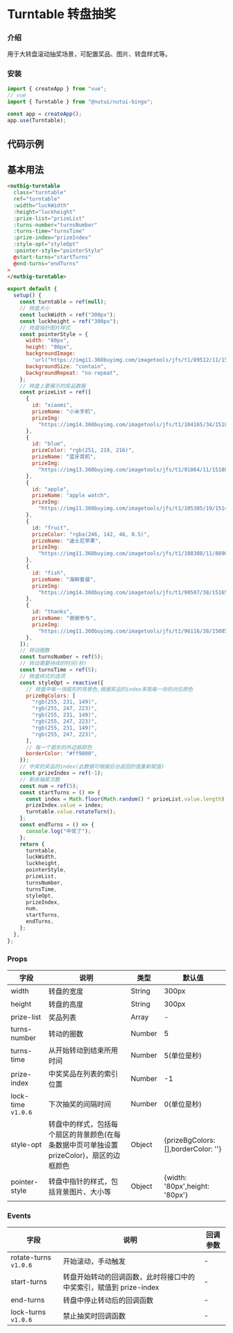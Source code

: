 # Turntable 转盘抽奖

### 介绍

用于大转盘滚动抽奖场景，可配置奖品、图片、转盘样式等。

### 安装

```javascript
import { createApp } from "vue";
// vue
import { Turntable } from "@nutui/nutui-bingo";

const app = createApp();
app.use(Turntable);
```

## 代码示例

## 基本用法

```html
<nutbig-turntable
  class="turntable"
  ref="turntable"
  :width="luckWidth"
  :height="luckheight"
  :prize-list="prizeList"
  :turns-number="turnsNumber"
  :turns-time="turnsTime"
  :prize-index="prizeIndex"
  :style-opt="styleOpt"
  :pointer-style="pointerStyle"
  @start-turns="startTurns"
  @end-turns="endTurns"
>
</nutbig-turntable>
```

```javascript
export default {
  setup() {
    const turntable = ref(null);
    // 转盘大小
    const luckWidth = ref("300px");
    const luckheight = ref("300px");
    // 转盘指针图片样式
    const pointerStyle = {
      width: "80px",
      height: "80px",
      backgroundImage:
        'url("https://img11.360buyimg.com/imagetools/jfs/t1/89512/11/15244/137408/5e6f15edEf57fa3ff/cb57747119b3bf89.png")',
      backgroundSize: "contain",
      backgroundRepeat: "no-repeat",
    };
    // 转盘上要展示的奖品数据
    const prizeList = ref([
      {
        id: "xiaomi",
        prizeName: "小米手机",
        prizeImg:
          "https://img14.360buyimg.com/imagetools/jfs/t1/104165/34/15186/96522/5e6f1435E46bc0cb0/d4e878a15bfd9362.png",
      },
      {
        id: "blue",
        prizeColor: "rgb(251, 219, 216)",
        prizeName: "蓝牙耳机",
        prizeImg:
          "https://img13.360buyimg.com/imagetools/jfs/t1/91864/11/15108/139003/5e6f146dE1c7b511d/1ddc5aa6e502060a.jpg",
      },
      {
        id: "apple",
        prizeName: "apple watch",
        prizeImg:
          "https://img11.360buyimg.com/imagetools/jfs/t1/105385/19/15140/111093/5e6f1506E48bd0dfb/829a98a8cdb4c27f.png",
      },
      {
        id: "fruit",
        prizeColor: "rgba(246, 142, 46, 0.5)",
        prizeName: "迪士尼苹果",
        prizeImg:
          "https://img11.360buyimg.com/imagetools/jfs/t1/108308/11/8890/237603/5e6f157eE489cccf1/26e0437cfd93b9c8.png",
      },
      {
        id: "fish",
        prizeName: "海鲜套餐",
        prizeImg:
          "https://img14.360buyimg.com/imagetools/jfs/t1/90507/38/15165/448364/5e6f15b4E5df0c718/4bd4c3d375eec312.png",
      },
      {
        id: "thanks",
        prizeName: "谢谢参与",
        prizeImg:
          "https://img11.360buyimg.com/imagetools/jfs/t1/96116/38/15085/5181/5e6f15d1E48e31d30/71353b61dff705d4.png",
      },
    ]);
    // 转动圈数
    const turnsNumber = ref(5);
    // 转动需要持续的时间(秒)
    const turnsTime = ref(5);
    // 转盘样式的选项
    const styleOpt = reactive({
      // 转盘中每一块扇形的背景色,根据奖品的index来取每一块的对应颜色
      prizeBgColors: [
        "rgb(255, 231, 149)",
        "rgb(255, 247, 223)",
        "rgb(255, 231, 149)",
        "rgb(255, 247, 223)",
        "rgb(255, 231, 149)",
        "rgb(255, 247, 223)",
      ],
      // 每一个扇形的外边框颜色
      borderColor: "#ff9800",
    });
    // 中奖的奖品的index(此数据可根据后台返回的值重新赋值)
    const prizeIndex = ref(-1);
    // 剩余抽奖次数
    const num = ref(5);
    const startTurns = () => {
      const index = Math.floor(Math.random() * prizeList.value.length);
      prizeIndex.value = index;
      turntable.value.rotateTurn();
    };
    const endTurns = () => {
      console.log("中奖了");
    };
    return {
      turntable,
      luckWidth,
      luckheight,
      pointerStyle,
      prizeList,
      turnsNumber,
      turnsTime,
      styleOpt,
      prizeIndex,
      num,
      startTurns,
      endTurns,
    };
  },
};
```

### Props

| 字段               | 说明                                                                                      | 类型   | 默认值                              |
| ------------------ | ----------------------------------------------------------------------------------------- | ------ | ----------------------------------- |
| width              | 转盘的宽度                                                                                | String | 300px                               |
| height             | 转盘的高度                                                                                | String | 300px                               |
| prize-list         | 奖品列表                                                                                  | Array  | -                                   |
| turns-number       | 转动的圈数                                                                                | Number | 5                                   |
| turns-time         | 从开始转动到结束所用时间                                                                  | Number | 5(单位是秒)                         |
| prize-index        | 中奖奖品在列表的索引位置                                                                  | Number | -1                                  |
| lock-time `v1.0.6` | 下次抽奖的间隔时间                                                                        | Number | 0(单位是秒)                         |
| style-opt          | 转盘中的样式，包括每个扇区的背景颜色(在每条数据中页可单独设置 prizeColor)，扇区的边框颜色 | Object | {prizeBgColors: [],borderColor: ''} |
| pointer-style      | 转盘中指针的样式，包括背景图片、大小等                                                    | Object | {width: '80px',height: '80px'}      |

### Events

| 字段                  | 说明                                                               | 回调参数 |
| --------------------- | ------------------------------------------------------------------ | -------- |
| rotate-turns `v1.0.6` | 开始滚动，手动触发                                                 | -        |
| start-turns           | 转盘开始转动的回调函数，此时将接口中的中奖索引，赋值到 prize-index | -        |
| end-turns             | 转盘中停止转动后的回调函数                                         | -        |
| lock-turns `v1.0.6`   | 禁止抽奖时回调函数                                                 | -        |
